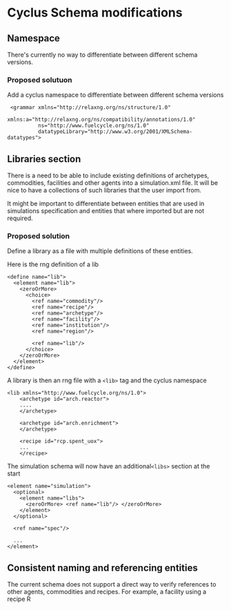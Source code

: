 

# Cyclus Schema modifications

## Namespace

There's currently no way to differentiate between different schema versions.

### Proposed solutuon

Add a cyclus namespace to differentiate between different schema versions

     <grammar xmlns="http://relaxng.org/ns/structure/1.0"
              xmlns:a="http://relaxng.org/ns/compatibility/annotations/1.0"
              ns="http://www.fuelcycle.org/ns/1.0"
              datatypeLibrary="http://www.w3.org/2001/XMLSchema-datatypes"> 
              
## Libraries section

There is a need to be able to include existing definitions of archetypes, commodities, facilities and 
other agents into a simulation.xml file. It will be nice to have a collections of such libraries that 
the user import from.

It might be important to differentiate between entities that are used in simulations specification and 
entities that where imported but are not required.

### Proposed solution

Define a library as a file with multiple definitions of these entities.
    
Here is the rng definition of a lib
    
    <define name="lib">
      <element name="lib">
        <zeroOrMore>
          <choice>
            <ref name="commodity"/>
            <ref name="recipe"/>
            <ref name="archetype"/>
            <ref name="facility"/>
            <ref name="institution"/>
            <ref name="region"/>

            <ref name="lib"/>
          </choice>
        </zeroOrMore>
      </element>
    </define>

A library is then an rng file with a `<lib>` tag and the cyclus namespace

    <lib xmlns="http://www.fuelcycle.org/ns/1.0">
        <archetype id="arch.reactor">
        ....
        </archetype>
        
        <archetype id="arch.enrichment">
        </archetype>
        
        <recipe id="rcp.spent_uox">
        ...
        </recipe>
        
The simulation schema will now have an additional`<libs>` section at the start 
    
    <element name="simulation">
      <optional>
        <element name="libs">
          <zeroOrMore> <ref name="lib"/> </zeroOrMore>
        </element>
      </optional>
     
      <ref name="spec"/>
      
      ...
    </element>
     
## Consistent naming and referencing entities

The current schema does not support a direct way to verify references to other agents, commodities and recipes. For example, a facility using a recipe R